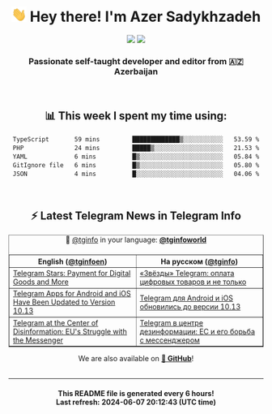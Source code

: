 <div align="center">
	<div>
		<h1>
      <img src="./assets/hi.gif" width="30px"> Hey there! I'm Azer Sadykhzadeh
    </h1>
    <img height="18" src="https://komarev.com/ghpvc/?username=sadykhzadeh&label=Views&color=2081c1&style=flat-square" />
		<a href="https://wakatime.com/Azer"> <img height="18" src="https://wakatime.com/badge/user/f80ae27a-c328-426f-a381-bc84136e2dd6.svg" /> </a>
    <h3>
      Passionate self-taught developer and editor from 🇦🇿 Azerbaijan
    </h3>
  </div>
  <br>

<h2>📊 This week I spent my time using:</h2>

<!--START_SECTION:waka-->

```txt
TypeScript       59 mins         █████████████▒░░░░░░░░░░░   53.59 %
PHP              24 mins         █████▒░░░░░░░░░░░░░░░░░░░   21.53 %
YAML             6 mins          █▒░░░░░░░░░░░░░░░░░░░░░░░   05.84 %
GitIgnore file   6 mins          █▒░░░░░░░░░░░░░░░░░░░░░░░   05.80 %
JSON             4 mins          █░░░░░░░░░░░░░░░░░░░░░░░░   04.06 %
```

<!--END_SECTION:waka-->

<br>

<h2>⚡️ Latest Telegram News in Telegram Info</h2>
  <table border>
		<tr>
			<th width="50%">English (<a href="https://t.me/tginfoen">@tginfoen</a>)</th>
			<th>На русском (<a href="https://t.me/tginfo">@tginfo</a>)</th>
		</tr>
		<caption>🚩 <a href="https://t.me/tginfo">@tginfo</a> in your language: <a href="https://t.me/tginfoworld"><b>@tginfoworld</b></a><caption/>
  <tr><td><a href="https://t.me/tginfoen/1924">Telegram Stars: Payment for Digital Goods and More</a></td>
    <td><a href="https://t.me/tginfo/4031">«Звёзды» Telegram: оплата цифровых товаров и не только</a></td></tr><tr><td><a href="https://t.me/tginfoen/1923">Telegram Apps for Android and iOS Have Been Updated to Version 10.13</a></td>
    <td><a href="https://t.me/tginfo/4030">Telegram для Android и iOS обновились до версии 10.13</a></td></tr><tr><td><a href="https://t.me/tginfoen/1922">Telegram at the Center of Disinformation: EU's Struggle with the Messenger</a></td>
    <td><a href="https://t.me/tginfo/4029">Telegram в центре дезинформации: ЕС и его борьба с мессенджером</a></td></tr>
</table>
We are also available on <a href="https://github.com/tginfo"><b>🐙 GitHub</b></a>!
</div>

<br>
<hr>
<h4 align="center">This README file is generated <b>every 6 hours</b>!</br>Last refresh: <b>2024-06-07 20:12:43 (UTC time)</b></h4>
